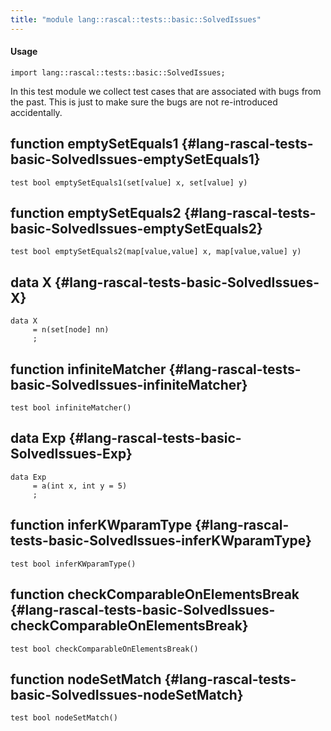 ```yaml
---
title: "module lang::rascal::tests::basic::SolvedIssues"
---
```


#### Usage

`import lang::rascal::tests::basic::SolvedIssues;`


In this test module we collect test cases that are associated with bugs from the past.
This is just to make sure the bugs are not re-introduced accidentally.


## function emptySetEquals1 {#lang-rascal-tests-basic-SolvedIssues-emptySetEquals1}

```rascal
test bool emptySetEquals1(set[value] x, set[value] y)

```

## function emptySetEquals2 {#lang-rascal-tests-basic-SolvedIssues-emptySetEquals2}

```rascal
test bool emptySetEquals2(map[value,value] x, map[value,value] y)

```

## data X {#lang-rascal-tests-basic-SolvedIssues-X}

```rascal
data X  
     = n(set[node] nn)
     ;
```

## function infiniteMatcher {#lang-rascal-tests-basic-SolvedIssues-infiniteMatcher}

```rascal
test bool infiniteMatcher()

```

## data Exp {#lang-rascal-tests-basic-SolvedIssues-Exp}

```rascal
data Exp  
     = a(int x, int y = 5)
     ;
```

## function inferKWparamType {#lang-rascal-tests-basic-SolvedIssues-inferKWparamType}

```rascal
test bool inferKWparamType()

```

## function checkComparableOnElementsBreak {#lang-rascal-tests-basic-SolvedIssues-checkComparableOnElementsBreak}

```rascal
test bool checkComparableOnElementsBreak()

```

## function nodeSetMatch {#lang-rascal-tests-basic-SolvedIssues-nodeSetMatch}

```rascal
test bool nodeSetMatch()

```

